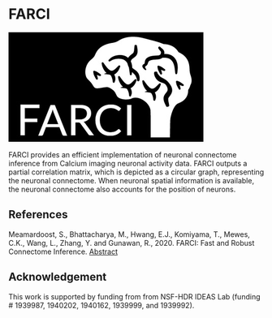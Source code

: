 # FARCI


![alt text](https://github.com/CABSEL/FARCI/blob/master/docs/logo.jpg?raw=true)


FARCI provides an efficient implementation of neuronal connectome inference from Calcium imaging neuronal activity data. FARCI outputs a partial correlation matrix, which is depicted as a circular graph, representing the neuronal connectome. When neuronal spatial information is available, the neuronal connectome also accounts for the position of neurons.

## References

Meamardoost, S., Bhattacharya, M., Hwang, E.J., Komiyama, T., Mewes, C.K., Wang, L., Zhang, Y. and Gunawan, R., 2020. FARCI: Fast and Robust Connectome Inference.  [Abstract](https://www.biorxiv.org/content/10.1101/2020.10.07.330175v1)

## Acknowledgement

This work is supported by funding from from NSF-HDR IDEAS Lab (funding # 1939987, 1940202, 1940162, 1939999, and 1939992).

